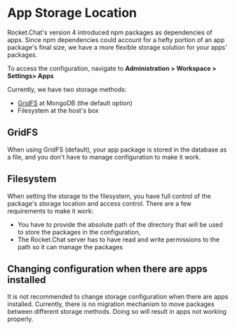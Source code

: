 # App Storage Location

Rocket.Chat's version 4 introduced npm packages as dependencies of apps. Since npm dependencies could account for a hefty portion of an app package's final size, we have a more flexible storage solution for your apps' packages.

To access the configuration, navigate to **Administration > Workspace > Settings> Apps**

Currently, we have two storage methods:

* [GridFS](https://docs.mongodb.com/manual/core/gridfs/) at MongoDB (the default option)
* Filesystem at the host's box

## GridFS

When using GridFS (default), your app package is stored in the database as a file, and you don't have to manage configuration to make it work.

## Filesystem

When setting the storage to the filesystem, you have full control of the package's storage location and access control. There are a few requirements to make it work:

* You have to provide the absolute path of the directory that will be used to store the packages in the configuration,
* The Rocket.Chat server has to have read and write permissions to the path so it can manage the packages

## Changing configuration when there are apps installed

It is not recommended to change storage configuration when there are apps installed. Currently, there is no migration mechanism to move packages between different storage methods. Doing so will result in apps not working properly.
